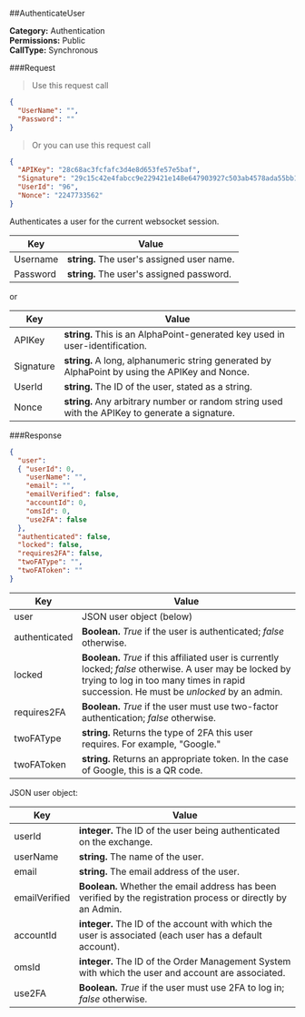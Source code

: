 ##AuthenticateUser

**Category:** Authentication<br />
**Permissions:** Public<br />
**CallType:** Synchronous

###Request
>Use this request call

```json
{
  "UserName": "",
  "Password": ""
}
```
> Or you can use this request call

```json
{
  "APIKey": "28c68ac3fcfafc3d4e8d653fe57e5baf",
  "Signature": "29c15c42e4fabcc9e229421e148e647903927c503ab4578ada55bb13a63a9636",
  "UserId": "96",
  "Nonce": "2247733562"
}
```

Authenticates a user for the current websocket session.


| Key       | Value                                                        |
| --------- | ------------------------------------------------------------ |
| Username  | **string.** The user's assigned user name.                    |
| Password  | **string.** The user's assigned password.                    |

or

| Key       | Value                                                        |
| --------- | ------------------------------------------------------------ |
| APIKey    | **string.**  This is an AlphaPoint-generated key used in user-identification. |
| Signature  | **string.** A long, alphanumeric string generated by AlphaPoint by using the APIKey and Nonce. |
| UserId    | **string.** The ID of the user, stated as a string.                             |
| Nonce     | **string.** Any arbitrary number or random string used with the APIKey to generate a signature.                                             |

###Response
```json
{
  "user":
  { "userId": 0,
    "userName": "",
    "email": "",
    "emailVerified": false,
    "accountId": 0,
    "omsId": 0,
    "use2FA": false
  },
  "authenticated": false,
  "locked": false,
  "requires2FA": false,
  "twoFAType": "",
  "twoFAToken": ""
}

```

| Key           | Value                                                        |
| ------------- | ------------------------------------------------------------ |
| user          | JSON user object (below)                                     |
| authenticated | **Boolean.** *True* if the user is authenticated; *false* otherwise.                                                  |
| locked        | **Boolean.** *True* if this affiliated user is currently locked; *false* otherwise. A user may be locked by trying to log in too many times in rapid succession. He must be *unlocked* by an admin.     |
| requires2FA   | **Boolean.** *True* if the user must use two-factor authentication; *false* otherwise.                                               |
| twoFAType     | **string.** Returns the type of 2FA this user requires. For example, "Google." |
| twoFAToken    | **string.** Returns an appropriate token. In the case of Google, this is a QR code. |

JSON user object:

| Key           | Value                                                        |
| ------------- | ------------------------------------------------------------ |
| userId        | **integer.** The ID of the user being authenticated on the exchange. |
| userName      | **string.** The name of the user.                            |
| email         | **string.** The email address of the user.                   |
| emailVerified | **Boolean.** Whether the email address has been verified by the registration process or directly by an Admin. |
| accountId     | **integer.** The ID of the account with which the user is associated (each user has a default account). |
| omsId         | **integer.** The ID of the Order Management System with which the user and account are associated. |
| use2FA        | **Boolean.** *True* if the user must use 2FA to log in; *false* otherwise. |



